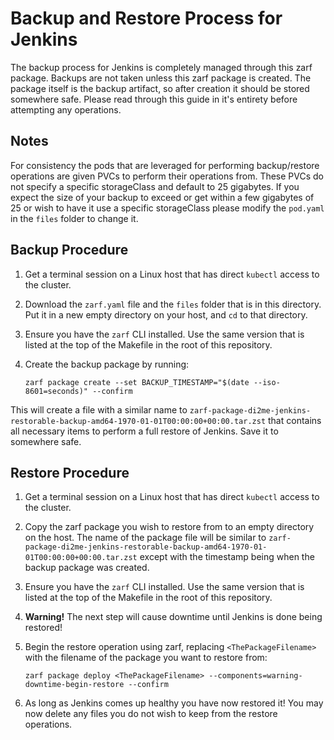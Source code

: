 # Backup and Restore Process for Jenkins

The backup process for Jenkins is completely managed through this zarf package. Backups are not taken unless this zarf package is created. The package itself is the backup artifact, so after creation it should be stored somewhere safe. Please read through this guide in it's entirety before attempting any operations.

## Notes

For consistency the pods that are leveraged for performing backup/restore operations are given PVCs to perform their operations from. These PVCs do not specify a specific storageClass and default to 25 gigabytes. If you expect the size of your backup to exceed or get within a few gigabytes of 25 or wish to have it use a specific storageClass please modify the `pod.yaml` in the `files` folder to change it.

## Backup Procedure

1. Get a terminal session on a Linux host that has direct `kubectl` access to the cluster.
1. Download the `zarf.yaml` file and the `files` folder that is in this directory. Put it in a new empty directory on your host, and `cd` to that directory.
1. Ensure you have the `zarf` CLI installed. Use the same version that is listed at the top of the Makefile in the root of this repository.
1. Create the backup package by running:

    ```shell
    zarf package create --set BACKUP_TIMESTAMP="$(date --iso-8601=seconds)" --confirm
    ```

This will create a file with a similar name to `zarf-package-di2me-jenkins-restorable-backup-amd64-1970-01-01T00:00:00+00:00.tar.zst` that contains all necessary items to perform a full restore of Jenkins. Save it to somewhere safe.

## Restore Procedure

1. Get a terminal session on a Linux host that has direct `kubectl` access to the cluster.
1. Copy the zarf package you wish to restore from to an empty directory on the host. The name of the package file will be similar to `zarf-package-di2me-jenkins-restorable-backup-amd64-1970-01-01T00:00:00+00:00.tar.zst` except with the timestamp being when the backup package was created.
1. Ensure you have the `zarf` CLI installed. Use the same version that is listed at the top of the Makefile in the root of this repository.
1. **Warning!** The next step will cause downtime until Jenkins is done being restored!
1. Begin the restore operation using zarf, replacing `<ThePackageFilename>` with the filename of the package you want to restore from:

    ```shell
    zarf package deploy <ThePackageFilename> --components=warning-downtime-begin-restore --confirm
    ```

1. As long as Jenkins comes up healthy you have now restored it! You may now delete any files you do not wish to keep from the restore operations.
